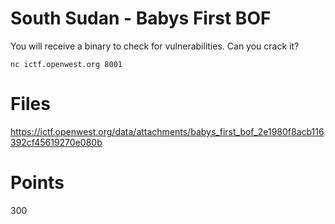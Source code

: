 # South Sudan - Babys First BOF
You will receive a binary to check for vulnerabilities. Can you crack it?

`nc ictf.openwest.org 8001`

# Files
https://ictf.openwest.org/data/attachments/babys_first_bof_2e1980f8acb116392cf45619270e080b

# Points
300
